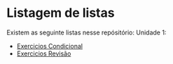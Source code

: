 # Listagem de listas

Existem as seguinte listas nesse repósitório: 
 Unidade 1:
 - [Exercicios Condicional](./Unidade%202%20-%20Exercicios%20Condicional/)
 - [Exercicios Revisão](./Unidade%202%20-%20Exercicios%20Revisão/)
